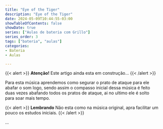 ```yaml
---
title: "Eye of the Tiger"
description: "Eye of the Tiger"
date: 2024-05-09T10:44:55-03:00
showTableOfContents: false
showDate: true
series: ["Aulas de bateria com Grillo"]
series_order: 3
tags: ["bateria", "aulas"]
categories:
- Bateria
- Aulas

---
```


{{< alert >}}
**Atenção!** Este artigo ainda esta em construção...
{{< /alert >}}

Para esta música aprendemos como segurar o prato de ataque para ele abafar o som logo, sendo assim o compasso inicial dessa música é feito duas vezes abafando todos os pratos de ataque, ai no ultimo ele é solto para soar mais tempo.

{{< alert >}}
**Lembrando** Não esta como na música original, apra facilitar um pouco os estudos iniciais.
{{< /alert >}}

...
